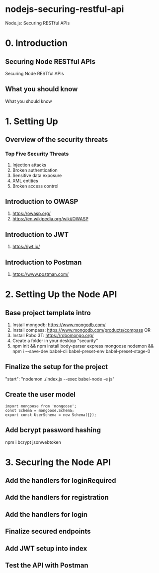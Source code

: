 # nodejs-securing-restful-api
Node.js: Securing RESTful APIs

# 0. Introduction
## Securing Node RESTful APIs
Securing Node RESTful APIs
## What you should know
What you should know

# 1. Setting Up
## Overview of the security threats
### Top Five Security Threats
1. Injection attacks
2. Broken authentication
3. Sensitive data exposure
4. XML entities
5. Broken access control

## Introduction to OWASP
1. https://owasp.org/
2. https://en.wikipedia.org/wiki/OWASP

## Introduction to JWT
1. https://jwt.io/

## Introduction to Postman
1. https://www.postman.com/

# 2. Setting Up the Node API

## Base project template intro
1. Install mongodb: https://www.mongodb.com/
2. Install compass: https://www.mongodb.com/products/compass OR
3. Install Robo 3T: https://robomongo.org/
4. Create a folder in your desktop "security"
5. npm init && npm install body-parser express mongoose nodemon && npm i --save-dev babel-cli babel-preset-env babel-preset-stage-0

## Finalize the setup for the project
"start": "nodemon ./index.js --exec babel-node -e js"

## Create the user model
```
import mongoose from 'mongoose';
const Schema = mongoose.Schema;
export const UserSchema = new Schema({});
```

## Add bcrypt password hashing
npm i bcrypt jsonwebtoken

# 3. Securing the Node API

## Add the handlers for loginRequired
## Add the handlers for registration
## Add the handlers for login
## Finalize secured endpoints
## Add JWT setup into index
## Test the API with Postman